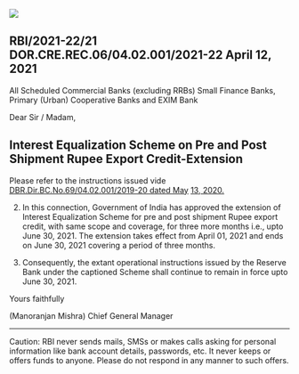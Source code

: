 ![](_page_0_Picture_0.jpeg)

## RBI/2021-22/21 DOR.CRE.REC.06/04.02.001/2021-22 April 12, 2021

All Scheduled Commercial Banks (excluding RRBs) Small Finance Banks, Primary (Urban) Cooperative Banks and EXIM Bank

Dear Sir / Madam,

## **Interest Equalization Scheme on Pre and Post Shipment Rupee Export Credit-Extension**

Please refer to the instructions issued vide [DBR.Dir.BC.No.69/04.02.001/2019-20 dated May](https://www.rbi.org.in/Scripts/NotificationUser.aspx?Id=11887&Mode=0)  [13, 2020.](https://www.rbi.org.in/Scripts/NotificationUser.aspx?Id=11887&Mode=0)

2. In this connection, Government of India has approved the extension of Interest Equalization Scheme for pre and post shipment Rupee export credit, with same scope and coverage, for three more months i.e., upto June 30, 2021. The extension takes effect from April 01, 2021 and ends on June 30, 2021 covering a period of three months.

3. Consequently, the extant operational instructions issued by the Reserve Bank under the captioned Scheme shall continue to remain in force upto June 30, 2021.

Yours faithfully

(Manoranjan Mishra) Chief General Manager

-------------------------------------------------------------------------------------------------------------------------------------------------------------------------------------------------

Caution: RBI never sends mails, SMSs or makes calls asking for personal information like bank account details, passwords, etc. It never keeps or offers funds to anyone. Please do not respond in any manner to such offers.